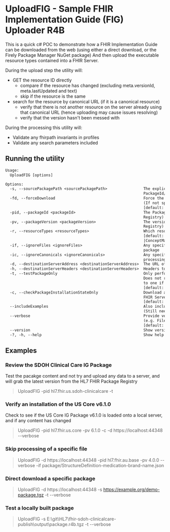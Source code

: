 # UploadFIG - Sample FHIR Implementation Guide (FIG) Uploader R4B
This is a quick c# POC to demonstrate how a FHIR Implementation Guide can be downloaded from the web
(using either a direct download, or the Firely Package Manager NuGet package)
And then upload the executable resource types contained into a FHIR Server.

During the upload step the utility will:
* GET the resource ID directly
	* compare if the resource has changed (excluding meta.versionId, meta.lastUpdated and text)
	* skip if the resource is the same
* search for the resource by canonical URL (if it is a canonical resource)
	* verify that there is not another resource on the server already using that canonical URL (hence uploading may cause issues resolving)
	* verify that the version hasn't been messed with

During the processing this utility will:
* Validate any fhirpath invariants in profiles
* Validate any search parameters included


## Running the utility
``` txt
Usage:
  UploadFIG [options]

Options:
  -s, --sourcePackagePath <sourcePackagePath>                The explicit path of a package to process (over-rides
                                                             PackageId/Version)
  -fd, --forceDownload                                       Force the download of the package from the source package path
                                                             (If not specified, will use the last downloaded package)
                                                             [default: False]
  -pid, --packageId <packageId>                              The Package ID of the package to upload (from the HL7 FHIR Package
                                                             Registry)
  -pv, --packageVersion <packageVersion>                     The version of the Package to upload (from the HL7 FHIR Package
                                                             Registry)
  -r, --resourceTypes <resourceTypes>                        Which resource types should be processed by the uploader 
                                                             [default: StructureDefinition|ValueSet|CodeSystem|SearchParameter
                                                             |ConceptMap|StructureMap]
  -if, --ignoreFiles <ignoreFiles>                           Any specific files that should be ignored/skipped when processing the
                                                             package
  -ic, --ignoreCanonicals <ignoreCanonicals>                 Any specific Canonical URls that should be ignored/skipped when
                                                             processing the package
  -d, --destinationServerAddress <destinationServerAddress>  The URL of the FHIR Server to upload the package contents to
  -h, --destinationServerHeaders <destinationServerHeaders>  Headers to add to the request to the destination FHIR Server
  -t, --testPackageOnly                                      Only perform download and static analysis checks on the Package.
                                                             Does not require a DestinationServerAddress, will not try to connect
                                                             to one if provided
                                                             [default: False]
  -c, --checkPackageInstallationStateOnly                    Download and check the package and compare with the contents of the
                                                             FHIR Server, but do not update any of the contents of the FHIR Server
                                                             [default: False]
  --includeExamples                                          Also include files in the examples sub-directory
                                                             (Still needs resource type specified)
  --verbose                                                  Provide verbose diagnostic output while processing
                                                             (e.g. Filenames processed)
                                                             [default: False]
  --version                                                  Show version information
  -?, -h, --help                                             Show help and usage information
```

## Examples
### Review the SDOH Clinical Care IG Package
Test the pacakge content and not try and upload any data to a server, and will grab the latest
version from the HL7 FHIR Package Registry
> UploadFIG -pid hl7.fhir.us.sdoh-clinicalcare  -t


### Verify an installation of the US Core v6.1.0
Check to see if the US Core IG Package v6.1.0 is loaded onto a local server, and if any content has changed
> UploadFIG -pid hl7.fhir.us.core -pv 6.1.0 -c -d https://localhost:44348 --verbose

### Skip processing of a specific file
> UploadFIG -d https://localhost:44348 -pid hl7.fhir.au.base -pv 4.0.0 --verbose -if package/StructureDefinition-medication-brand-name.json

### Direct download a specific package
> UploadFIG -d https://localhost:44348 -s https://example.org/demo-package.tgz -t --verbose

### Test a locally built package
> UploadFIG -s E:\git\HL7\fhir-sdoh-clinicalcare-publish\output\package.r4b.tgz -t --verbose
